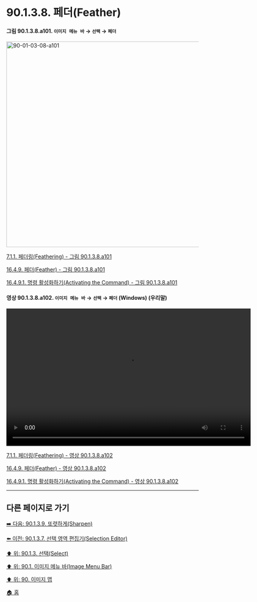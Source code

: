 # 90.1.3.8. 페더(Feather)

<a id="90-01-03-08-a101"></a>

#### 그림 90.1.3.8.a101. `이미지 메뉴 바` → `선택` → `페더`
<img width="934" height="539" alt="90-01-03-08-a101" src="https://github.com/user-attachments/assets/582018fd-cbb3-49b9-9473-43f460188934" />

[7.1.1. 페더링(Feathering) - 그림 90.1.3.8.a101](./07-01-01-feathering.md#90-01-03-08-a101)

[16.4.9. 페더(Feather) - 그림 90.1.3.8.a101](./16-04-09-00-feather.md#90-01-03-08-a101)

[16.4.9.1. 명령 활성화하기(Activating the Command) - 그림 90.1.3.8.a101](./16-04-09-01-activating_the_command.md#90-01-03-08-a101)

<a id="90-01-03-08-a102"></a>

#### 영상 90.1.3.8.a102. `이미지 메뉴 바` → `선택` → `페더` (Windows) (우리말)
<video controls="controls" width="640" height="360" src="https://github.com/wonder13662/gimp/assets/15767104/442f2320-e848-4da9-9d18-c05634337d82"></video>

[7.1.1. 페더링(Feathering) - 영상 90.1.3.8.a102](./07-01-01-feathering.md#90-01-03-08-a102)

[16.4.9. 페더(Feather) - 영상 90.1.3.8.a102](./16-04-09-00-feather.md#90-01-03-08-a102)

[16.4.9.1. 명령 활성화하기(Activating the Command) - 영상 90.1.3.8.a102](./16-04-09-01-activating_the_command.md#90-01-03-08-a102)

***

## 다른 페이지로 가기

[➡️ 다음: 90.1.3.9. 또렷하게(Sharpen)](./90-01-03-09-sharpen.md)

[⬅️ 이전: 90.1.3.7. 선택 영역 편집기(Selection Editor)](./90-01-03-07-selection_editor.md)

[⬆️ 위: 90.1.3. 선택(Select)](./90-01-03-00-select.md)

[⬆️ 위: 90.1. 이미지 메뉴 바(Image Menu Bar)](./90-01-00-image-menu-bar.md)

[⬆️ 위: 90. 이미지 맵](./90-00-image-map.md)

[🏠 홈](./00-home.md)
